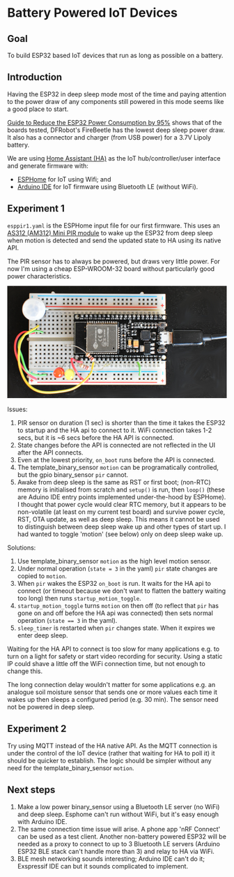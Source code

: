 # Battery Powered IoT Devices

## Goal
To build ESP32 based IoT devices that run as long as possible on a battery. 

## Introduction

Having the ESP32 in deep sleep mode most of the time and paying attention to the power draw of any components still powered in this mode seems like a good place to start.

[Guide to Reduce the ESP32 Power Consumption by 95%](https://diyi0t.com/reduce-the-esp32-power-consumption/) shows that of the boards tested, DFRobot's FireBeetle has the lowest deep sleep power draw. It also has a connector and charger (from USB power) for a 3.7V Lipoly battery. 

We are using [Home Assistant (HA)](https://www.home-assistant.io/) as the IoT hub/controller/user interface and generate firmware with:

 - [ESPHome](https://esphome.io/) for IoT using Wifi; and 
 - [Arduino IDE](https://www.arduino.cc/en/Main/Software_) for IoT firmware using Bluetooth LE (without WiFi). 

## Experiment 1

`esppir1.yaml` is the ESPHome input file for our first firmware. This uses an [AS312 (AM312) Mini PIR module](https://unusualelectronics.co.uk/as312-am312-mini-pir-module-review/) to wake up the ESP32 from deep sleep when motion is detected and send the updated state to HA using its native API.

The PIR sensor has to always be powered, but draws very little power. For now I'm using a cheap ESP-WROOM-32 board without particularly good power characteristics.

![ESP-WROOM-32 board with AS312 PIR module](images/ex1.jpg)

Issues:

1. PIR sensor on duration (1 sec) is shorter than the time it takes the ESP32 to startup and the HA api to connect to it. WiFi connection takes 1-2 secs, but it is ~6 secs before the HA API is connected. 
2. State changes before the API is connected are not reflected in the UI after the API connects.
3. Even at the lowest priority, `on_boot` runs before the API is connected.
4. The template_binary_sensor `motion` can be programatically controlled, but the gpio binary_sensor `pir` cannot.
5. Awake from deep sleep is the same as RST or first boot; (non-RTC) memory is initialised from scratch and `setup()` is run, then `loop()` (these are Aduino IDE entry points implemented under-the-hood by ESPHome). I thought that power cycle would clear RTC memory, but it appears to be non-volatile (at least on my current test board) and survive power cycle, RST, OTA update, as well as deep sleep. This means it cannot be used to distinguish between deep sleep wake up and other types of start up. I had wanted to toggle 'motion' (see below) only on deep sleep wake up. 

Solutions:

1. Use template_binary_sensor `motion` as the high level motion sensor.
2. Under normal operation (`state = 3` in the yaml) `pir` state changes are copied to `motion`.
3. When `pir` wakes the ESP32 `on_boot` is run. It waits for the HA api to connect (or timeout because we don't want to flatten the battery waiting too long) then runs `startup_motion_toggle`.
4. `startup_motion_toggle` turns `motion` on then off (to reflect that `pir` has gone on and off before the HA api was connected) then sets normal operation (`state == 3` in the yaml).
5. `sleep_timer` is restarted when `pir` changes state. When it expires we enter deep sleep.

Waiting for the HA API to connect is too slow for many applications e.g. to turn on a light for safety or start video recording for security. Using a static IP could shave a little off the WiFi connection time, but not enough to change this.

The long connection delay wouldn't matter for some applications e.g. an analogue soil moisture sensor that sends one or more values each time it wakes up then sleeps a configured period (e.g. 30 min). The sensor need not be powered in deep sleep.

## Experiment 2

Try using MQTT instead of the HA native API. As the MQTT connection is under the control of the IoT device (rather that waiting for HA to poll it) it should be quicker to establish. The logic should be simpler without any need for the template_binary_sensor `motion`.

## Next steps

1. Make a low power binary_sensor using a Bluetooth LE server (no WiFi) and deep sleep. Esphome can't run without WiFi, but it's easy enough with Arduino IDE. 
2. The same connection time issue will arise. A phone app 'nRF Connect' can be used as a test client. Another non-battery powered ESP32 will be needed as a proxy to connect to up to 3 Bluetooth LE servers (Arduino ESP32 BLE stack can't handle more than 3) and relay to HA via WiFi.
3. BLE mesh networking sounds interesting; Arduino IDE can't do it; Exspressif IDE can but it sounds complicated to implement. 
    


